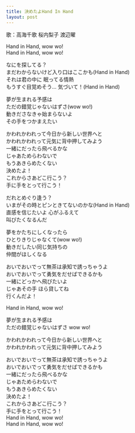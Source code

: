 ```yaml
---
title: 決めたよHand In Hand
layout: post
---
```

歌：<a class="chika">高海千歌</a> <a class="riko">桜内梨子</a> <a class="you">渡辺曜</a>

<p>Hand in Hand, wow wo!<br />
Hand in Hand, wow wo!</p>

<p>なにを探してる？<br />
<a class="chika">まだわからないけど入り口はここかも</a>(Hand in Hand)<br />
それは君の中に <a class="riko">眠ってる情熱</a><br />
<a class="you">もうすぐ目覚めそう…</a> 気づいて！(Hand in Hand)</p>

<p><a class="chika">夢が生まれる予感は<br />
ただの錯覚じゃないはずさ</a>(wow wo!)<br />
<a class="riko">動きださなきゃ始まらないよ</a><br />
<a class="you">その手をつかまえたい</a></p>

<p>かわれかわれって今日から新しい世界へと<br />
かわれかわれって元気に背中押してみよう<br />
一緒にだったら飛べるかな<br />
<a class="you">じゃあためらわないで</a><br />
<a class="riko">もうあきらめたくない</a><br />
<a class="chika">決めたよ！</a><br />
これからさあどこ行こう？<br />
<a class="chika">手に手をとって行こう！</a></p>

<p>だれとめぐり逢う？<br />
<a class="riko">いまがその時とピンときてないのかな</a>(Hand in Hand)<br />
直感を信じたいよ <a class="you">心がふるえて</a><br />
<a class="chika">叫びたくなるんだ</a></p>

<p><a class="riko">夢をかたちにしくなったら<br />
ひとりきりじゃなくて</a>(wow wo!)<br />
<a class="you">動きだしたい同じ気持ちの</a><br />
<a class="chika">仲間がほしくなる</a></p>

<p>おいでおいでって無茶は承知で誘っちゃうよ<br />
おいでおいでって勇気をだせばできるかも<br />
一緒にどっかへ飛びたいよ<br />
じゃあその手 ほら貸してね<br />
行くんだよ！</p>

<p>Hand in Hand, wow wo!</p>

<p><a class="chika">夢が生まれる予感は<br />
ただの錯覚じゃないはずさ</a> wow wo!</p>

<p><a class="riko">かわれかわれって今日から新しい世界へと</a><br />
<a class="you">かわれかわれって元気に背中押してみよう</a></p>

<p>おいでおいでって無茶は承知で誘っちゃうよ<br />
おいでおいでって勇気をだせばできるかも<br />
一緒にだったら飛べるかな<br />
じゃあためらわないで<br />
もうあきらめたくない<br />
決めたよ！<br />
これからさあどこ行こう？<br />
手に手をとって行こう！<br />
Hand in Hand, wow wo!<br />
Hand in Hand, wow wo!</p>